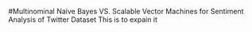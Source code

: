 #Multinominal Naive Bayes VS. Scalable Vector Machines for Sentiment Analysis of Twitter Dataset
This is to expain it